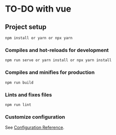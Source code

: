 # TO-DO with vue

## Project setup
```
npm install or yarn or npx yarn
```

### Compiles and hot-reloads for development
```
npm run serve or yarn install or npx yarn install
```

### Compiles and minifies for production
```
npm run build
```

### Lints and fixes files
```
npm run lint
```

### Customize configuration
See [Configuration Reference](https://cli.vuejs.org/config/).
